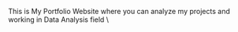 This is My Portfolio Website
where you can analyze my projects and working in Data Analysis field
\
